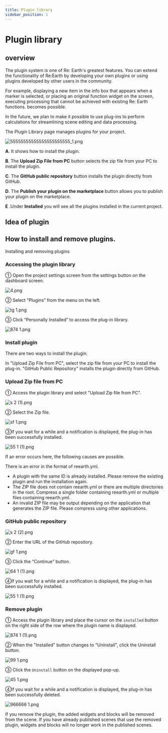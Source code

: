 ```yaml
---
title: Plugin library
sidebar_position: 1
---
```


# Plugin library

## overview

The plugin system is one of Re: Earth's greatest features. You can extend the functionality of Re:Earth by developing your own plugins or using plugins developed by other users in the community.

For example, displaying a new item in the info box that appears when a marker is selected, or placing an original function widget on the screen, executing processing that cannot be achieved with existing Re: Earth functions. becomes possible.

In the future, we plan to make it possible to use plug-ins to perform calculations for streamlining scene editing and data processing.

The Plugin Library page manages plugins for your project.

![55555555555555555555555_1.png](./img/55555555555555555555555_1.png)

**A**. It shows how to install the plugin.

**B**. The **Upload Zip File from PC** button selects the zip file from your PC to install the plugin.

**C**. The **GitHub public repository** button installs the plugin directly from GitHub.

**D**. The **Publish your plugin on the marketplace** button allows you to publish your plugin on the marketplace.

**E** .Under **Installed** you will see all the plugins installed in the current project.

## Idea of plugin

## How to install and remove plugins.

Installing and removing plugins

### Accessing the plugin library

① Open the project settings screen from the settings button on the dashboard screen.

![4.png](./img/4.png)

② Select “Plugins” from the menu on the left.

![tg 1.png](./img/tg_1.png)

③ Click “Personally Installed” to access the plug-in library.

![874 1.png](./img/874_1.png)

### Install plugin

There are two ways to install the plugin.

In "Upload Zip File from PC", select the zip file from your PC to install the plug-in. "GitHub Public Repository" installs the plugin directly from GitHub.

### Upload Zip file from PC

① Access the plugin library and select "Upload Zip file from PC".

![s 2 (1).png](./img/s_2_(1).png)

② Select the Zip file.

![sf 1.png](./img/sf_1.png)

③If you wait for a while and a notification is displayed, the plug-in has been successfully installed.

![55 1 (1).png](./img/55_1_(1).png)

If an error occurs here, the following causes are possible.

There is an error in the format of reearth.yml.

- A plugin with the same ID is already installed. Please remove the existing plugin and run the installation again.
- The ZIP file does not contain reearth.yml or there are multiple directories in the root. Compress a single folder containing reearth.yml or multiple files containing reearth.yml.
- An invalid ZIP file may be output depending on the application that generates the ZIP file. Please compress using other applications.

### GitHub public repository

![s 2 (2).png](./img/s_2_(2).png)

② Enter the URL of the GitHub repository.

![gf 1.png](./img/gf_1.png)

③ Click the “Continue” button.

![64 1 (1).png](./img/64_1_(1).png)

④If you wait for a while and a notification is displayed, the plug-in has been successfully installed.

![55 1 (1).png](./img/55_1_(1)%201.png)

### Remove plugin

① Access the plugin library and place the cursor on the `installed` button on the right side of the row where the plugin name is displayed.

![874 1 (1).png](./img/874_1_(1).png)

② When the "Installed" button changes to "Uninstall", click the Uninstall button.

![99 1.png](./img/99_1.png)

③ Click the `Uninstall` button on the displayed pop-up.

![45 1.png](./img/45_1.png)

④If you wait for a while and a notification is displayed, the plug-in has been successfully deleted.

![966666 1.png](./img/966666_1.png)

If you remove the plugin, the added widgets and blocks will be removed from the scene. If you have already published scenes that use the removed plugin, widgets and blocks will no longer work in the published scenes.
